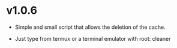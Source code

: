 # v1.0.6

- Simple and small script that allows the deletion of the cache.

- Just type from termux or a terminal emulator with root: cleaner
